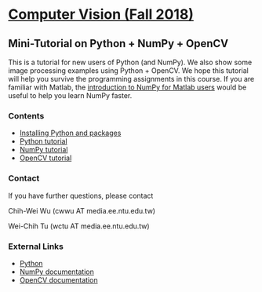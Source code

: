 # [Computer Vision (Fall 2018)](http://media.ee.ntu.edu.tw/courses/cv/18F/)

## Mini-Tutorial on Python + NumPy + OpenCV

This is a tutorial for new users of Python (and NumPy).
We also show some image processing examples using Python + OpenCV.
We hope this tutorial will help you survive the programming assignments in this course.
If you are familiar with Matlab, the [introduction to NumPy for Matlab users](https://docs.scipy.org/doc/numpy/user/numpy-for-matlab-users.html) would be useful to help you learn NumPy faster.

### Contents

* [Installing Python and packages](https://github.com/mediaic/CV2018_Tutorial/blob/master/Python%20Intro%20%26%20Install.pdf)
* [Python tutorial](https://github.com/mediaic/CV2018_Tutorial/blob/master/python_tutorial.ipynb)
* [NumPy tutorial](https://github.com/mediaic/CV2018_Tutorial/blob/master/numpy_tutorial.ipynb)
* [OpenCV tutorial](https://github.com/mediaic/CV2018_Tutorial/tree/master/OpenCV)

### Contact

If you have further questions, please contact

Chih-Wei Wu (cwwu AT media.ee.ntu.edu.tw)

Wei-Chih Tu (wctu AT media.ee.ntu.edu.tw)

### External Links

* [Python](https://www.python.org/downloads/)
* [NumPy documentation](https://docs.scipy.org/doc/numpy/index.html)
* [OpenCV documentation](https://docs.opencv.org/)
